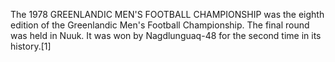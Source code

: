 The 1978 GREENLANDIC MEN'S FOOTBALL CHAMPIONSHIP was the eighth edition of the Greenlandic Men's Football Championship. The final round was held in Nuuk. It was won by Nagdlunguaq-48 for the second time in its history.[1]
